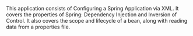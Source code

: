 This application consists of Configuring a Spring Application via XML. It covers the properties of Spring: Dependency Injection and Inversion of Control. It also covers the scope and lifecycle of a bean, along with reading data from a properties file.
